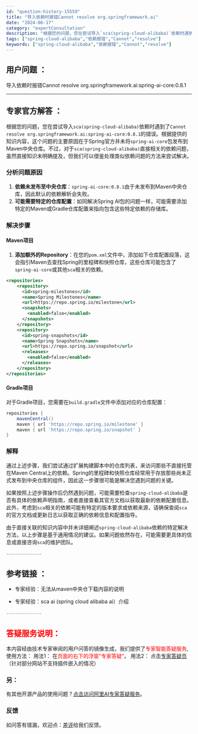 ```yaml
---
id: "question-history-15559"
title: "导入依赖时报错Cannot resolve org.springframework.ai"
date: "2024-06-17"
category: "expertConsultation"
description: "根据您的问题，您在尝试导入`sca(spring-cloud-alibaba)`依赖时遇到了`Cannot resolve org.springframework.ai:spring-ai-core:0.8.1`的错误。根据提供的知识内容，这个问题的主要原因在于Spring官方并未将`spring-"
tags: ["spring-cloud-alibaba","依赖报错","Cannot","resolve"]
keywords: ["spring-cloud-alibaba","依赖报错","Cannot","resolve"]
---
```


## 用户问题 ： 
 导入依赖时报错Cannot resolve org.springframework.ai:spring-ai-core:0.8.1  

---------------
## 专家官方解答 ：

根据您的问题，您在尝试导入`sca(spring-cloud-alibaba)`依赖时遇到了`Cannot resolve org.springframework.ai:spring-ai-core:0.8.1`的错误。根据提供的知识内容，这个问题的主要原因在于Spring官方并未将`spring-ai-core`包发布到Maven中央仓库。不过，对于`sca(spring-cloud-alibaba)`直接相关的依赖问题，虽然直接知识未明确提及，但我们可以借鉴处理类似依赖问题的方法来尝试解决。

### 分析问题原因
1. **依赖未发布至中央仓库**：`spring-ai-core:0.8.1`由于未发布到Maven中央仓库，因此默认的依赖解析会失败。
2. **可能需要特定的仓库配置**：如同解决Spring AI包的问题一样，可能需要添加特定的Maven或Gradle仓库配置来指向包含这些特定依赖的存储库。

### 解决步骤
#### Maven项目
1. **添加额外的Repository**：在您的`pom.xml`文件中，添加如下仓库配置段落，这会指引Maven去查找Spring的里程碑和快照仓库，这些仓库可能包含了`spring-ai-core`或其他`sca`相关的依赖。

```xml
<repositories>
    <repository>
      <id>spring-milestones</id>
      <name>Spring Milestones</name>
      <url>https://repo.spring.io/milestone</url>
      <snapshots>
        <enabled>false</enabled>
      </snapshots>
    </repository>
    <repository>
      <id>spring-snapshots</id>
      <name>Spring Snapshots</name>
      <url>https://repo.spring.io/snapshot</url>
      <releases>
        <enabled>false</enabled>
      </releases>
    </repository>
</repositories>
```

#### Gradle项目
对于Gradle项目，您需要在`build.gradle`文件中添加对应的仓库配置：

```groovy
repositories {
    mavenCentral()
    maven { url 'https://repo.spring.io/milestone' }
    maven { url 'https://repo.spring.io/snapshot' }
}
```

### 解释
通过上述步骤，我们尝试通过扩展构建脚本中的仓库列表，来访问那些不直接托管在Maven Central上的依赖。Spring的里程碑和快照仓库经常用于存放那些尚未正式发布到中央仓库的组件，因此这一步骤很可能是解决您遇到问题的关键。

如果按照上述步骤操作后仍然遇到问题，可能需要检查`spring-cloud-alibaba`是否有具体的依赖声明指南，或者直接查看其官方文档以获取最新的依赖配置信息。此外，考虑到`sca`相关的依赖可能有特定的版本要求或依赖来源，请确保查阅`sca`的官方文档或更新日志以获取正确的依赖信息和配置指导。

由于直接关联的知识内容中并未详细阐述`spring-cloud-alibaba`依赖的特定解决方法，以上步骤是基于通用情况的建议。如果问题依然存在，可能需要更具体的信息或直接咨询`sca`的维护团队。


<font color="#949494">---------------</font> 


## 参考链接 ：

* 专家经验：无法从maven中央仓下载内容的说明 
 
 * 专家经验：sca ai (spring cloud alibaba ai）介绍 


 <font color="#949494">---------------</font> 
 


## <font color="#FF0000">答疑服务说明：</font> 

本内容经由技术专家审阅的用户问答的镜像生成，我们提供了<font color="#FF0000">专家智能答疑服务</font>,使用方法：
用法1： 在<font color="#FF0000">页面的右下的浮窗”专家答疑“</font>。
用法2： 点击[专家答疑页](https://answer.opensource.alibaba.com/docs/intro)（针对部分网站不支持插件嵌入的情况）
### 另：


有其他开源产品的使用问题？[点击访问阿里AI专家答疑服务](https://answer.opensource.alibaba.com/docs/intro)。
### 反馈
如问答有错漏，欢迎点：[差评](https://ai.nacos.io/user/feedbackByEnhancerGradePOJOID?enhancerGradePOJOId=15584)给我们反馈。
